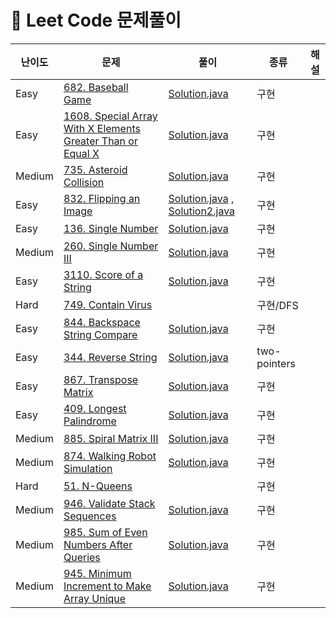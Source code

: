 # 📍 Leet Code 문제풀이

| 난이도    | 문제                                                                                                                                                              | 풀이                                                                                            | 종류           | 해설 |
|--------|-----------------------------------------------------------------------------------------------------------------------------------------------------------------|-----------------------------------------------------------------------------------------------|--------------|----|
| Easy   | [682. Baseball Game](https://leetcode.com/problems/baseball-game/description/)                                                                                  | [Solution.java](EASY%2FN682%2FSolution.java)                                                  | 구현           |    |
| Easy   | [1608. Special Array With X Elements Greater Than or Equal X](https://leetcode.com/problems/special-array-with-x-elements-greater-than-or-equal-x/description/) | [Solution.java](EASY%2FN1608%2FSolution.java)                                                 | 구현           |    |
| Medium | [735. Asteroid Collision](https://leetcode.com/problems/asteroid-collision/description/)                                                                        | [Solution.java](MEDIUM%2FN735%2FSolution.java)                                                | 구현           |    |
| Easy   | [832. Flipping an Image](https://leetcode.com/problems/flipping-an-image/)                                                                                      | [Solution.java](EASY%2FN832%2FSolution.java) , [Solution2.java](EASY%2FN832%2FSolution2.java) | 구현           |    |
| Easy   | [136. Single Number](https://leetcode.com/problems/single-number/description/)                                                                                  | [Solution.java](EASY%2FN136%2FSolution.java)                                                  | 구현           |    |
| Medium | [260. Single Number III](https://leetcode.com/problems/single-number-iii/)                                                                                      | [Solution.java](MEDIUM%2FN260%2FSolution.java)                                                | 구현           |    |
| Easy   | [3110. Score of a String](https://leetcode.com/problems/score-of-a-string/)                                                                                     | [Solution.java](EASY%2FN3110%2FSolution.java)                                                 | 구현           |    |
| Hard   | [749. Contain Virus](https://leetcode.com/problems/contain-virus/description/)                                                                                  |                                                                                               | 구현/DFS       |    |
| Easy   | [844. Backspace String Compare](https://leetcode.com/problems/backspace-string-compare/description/)                                                            | [Solution.java](EASY%2FN844%2FSolution.java)                                                  | 구현           |    |
| Easy   | [344. Reverse String](https://leetcode.com/problems/reverse-string/description/)                                                                                | [Solution.java](EASY%2FN344%2FSolution.java)                                                  | two-pointers |    |
| Easy   | [867. Transpose Matrix](https://leetcode.com/problems/transpose-matrix/description/)                                                                            | [Solution.java](EASY%2FN867%2FSolution.java)                                                  | 구현           |    |
| Easy   | [409. Longest Palindrome](https://leetcode.com/problems/longest-palindrome/description/)                                                                        | [Solution.java](EASY%2FN409%2FSolution.java)                                                  | 구현           |    |
| Medium | [885. Spiral Matrix III](https://leetcode.com/problems/spiral-matrix-iii/description/)                                                                          | [Solution.java](MEDIUM%2FN885%2FSolution.java)                                                | 구현           |    |
| Medium | [874. Walking Robot Simulation](https://leetcode.com/problems/walking-robot-simulation/description/)                                                            | [Solution.java](MEDIUM%2FN874%2FSolution.java)                                                | 구현           |    |
| Hard   | [51. N-Queens](https://leetcode.com/problems/n-queens/description/)                                                                                             |                                                                                               | 구현           |    |
| Medium | [946. Validate Stack Sequences](https://leetcode.com/problems/validate-stack-sequences/description/)                                                            | [Solution.java](MEDIUM%2FN946%2FSolution.java)                                                | 구현           |    |
| Medium | [985. Sum of Even Numbers After Queries](https://leetcode.com/problems/sum-of-even-numbers-after-queries/description/)                                          | [Solution.java](MEDIUM%2FN985%2FSolution.java)                                                | 구현           |    |
| Medium | [945. Minimum Increment to Make Array Unique](https://leetcode.com/problems/minimum-increment-to-make-array-unique/description/)                                | [Solution.java](MEDIUM%2FN945%2FSolution.java)                                                | 구현           |    |



